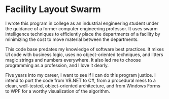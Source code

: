 Facility Layout Swarm
=====================
I wrote this program in college as an industrial engineering student under the 
guidance of a former computer engineering professor. It uses swarm intelligence
techniques to efficiently place the departments of a facility by minimizing the
cost to move material between the departments.

This code base predates my knowledge of software best practices. It mixes UI 
code with business logic, uses no object-oriented techniques, and litters magic 
strings and numbers everywhere. It also led me to choose programming as a 
profession, and I love it dearly. 

Five years into my career, I want to see if I can do this program justice. I 
intend to port the code from VB.NET to C#, from a procedural mess to a clean, 
well-tested, object-oriented architecture, and from Windows Forms to WPF for 
a worthy visualization of the algorithm.